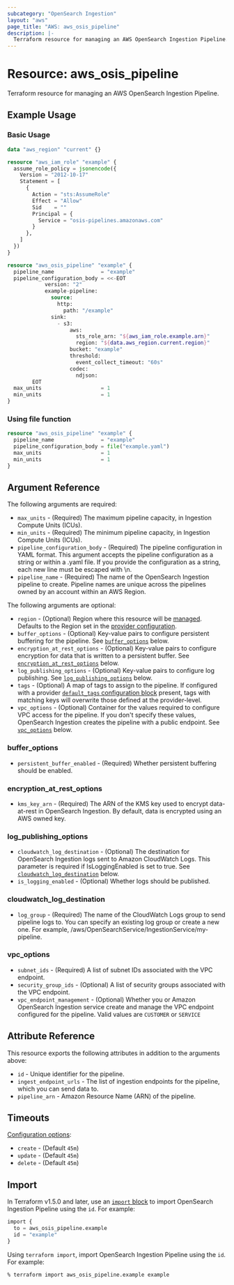 ```yaml
---
subcategory: "OpenSearch Ingestion"
layout: "aws"
page_title: "AWS: aws_osis_pipeline"
description: |-
  Terraform resource for managing an AWS OpenSearch Ingestion Pipeline.
---
```


# Resource: aws_osis_pipeline

Terraform resource for managing an AWS OpenSearch Ingestion Pipeline.

## Example Usage

### Basic Usage

```terraform
data "aws_region" "current" {}

resource "aws_iam_role" "example" {
  assume_role_policy = jsonencode({
    Version = "2012-10-17"
    Statement = [
      {
        Action = "sts:AssumeRole"
        Effect = "Allow"
        Sid    = ""
        Principal = {
          Service = "osis-pipelines.amazonaws.com"
        }
      },
    ]
  })
}

resource "aws_osis_pipeline" "example" {
  pipeline_name               = "example"
  pipeline_configuration_body = <<-EOT
            version: "2"
            example-pipeline:
              source:
                http:
                  path: "/example"
              sink:
                - s3:
                    aws:
                      sts_role_arn: "${aws_iam_role.example.arn}"
                      region: "${data.aws_region.current.region}"
                    bucket: "example"
                    threshold:
                      event_collect_timeout: "60s"
                    codec:
                      ndjson:
        EOT
  max_units                   = 1
  min_units                   = 1
}
```

### Using file function

```terraform
resource "aws_osis_pipeline" "example" {
  pipeline_name               = "example"
  pipeline_configuration_body = file("example.yaml")
  max_units                   = 1
  min_units                   = 1
}
```

## Argument Reference

The following arguments are required:

* `max_units` - (Required) The maximum pipeline capacity, in Ingestion Compute Units (ICUs).
* `min_units` - (Required) The minimum pipeline capacity, in Ingestion Compute Units (ICUs).
* `pipeline_configuration_body` - (Required) The pipeline configuration in YAML format. This argument accepts the pipeline configuration as a string or within a .yaml file. If you provide the configuration as a string, each new line must be escaped with \n.
* `pipeline_name` - (Required) The name of the OpenSearch Ingestion pipeline to create. Pipeline names are unique across the pipelines owned by an account within an AWS Region.

The following arguments are optional:

* `region` - (Optional) Region where this resource will be [managed](https://docs.aws.amazon.com/general/latest/gr/rande.html#regional-endpoints). Defaults to the Region set in the [provider configuration](https://registry.terraform.io/providers/hashicorp/aws/latest/docs#aws-configuration-reference).
* `buffer_options` - (Optional) Key-value pairs to configure persistent buffering for the pipeline. See [`buffer_options`](#buffer_options) below.
* `encryption_at_rest_options` - (Optional) Key-value pairs to configure encryption for data that is written to a persistent buffer. See [`encryption_at_rest_options`](#encryption_at_rest_options) below.
* `log_publishing_options` - (Optional) Key-value pairs to configure log publishing. See [`log_publishing_options`](#log_publishing_options) below.
* `tags` - (Optional) A map of tags to assign to the pipeline. If configured with a provider [`default_tags` configuration block](https://registry.terraform.io/providers/hashicorp/aws/latest/docs#default_tags-configuration-block) present, tags with matching keys will overwrite those defined at the provider-level.
* `vpc_options` - (Optional) Container for the values required to configure VPC access for the pipeline. If you don't specify these values, OpenSearch Ingestion creates the pipeline with a public endpoint. See [`vpc_options`](#vpc_options) below.

### buffer_options

* `persistent_buffer_enabled` - (Required) Whether persistent buffering should be enabled.

### encryption_at_rest_options

* `kms_key_arn` - (Required) The ARN of the KMS key used to encrypt data-at-rest in OpenSearch Ingestion. By default, data is encrypted using an AWS owned key.

### log_publishing_options

* `cloudwatch_log_destination` - (Optional) The destination for OpenSearch Ingestion logs sent to Amazon CloudWatch Logs. This parameter is required if IsLoggingEnabled is set to true. See [`cloudwatch_log_destination`](#cloudwatch_log_destination) below.
* `is_logging_enabled` - (Optional) Whether logs should be published.

### cloudwatch_log_destination

* `log_group` - (Required) The name of the CloudWatch Logs group to send pipeline logs to. You can specify an existing log group or create a new one. For example, /aws/OpenSearchService/IngestionService/my-pipeline.

### vpc_options

* `subnet_ids` - (Required) A list of subnet IDs associated with the VPC endpoint.
* `security_group_ids` - (Optional) A list of security groups associated with the VPC endpoint.
* `vpc_endpoint_management` - (Optional) Whether you or Amazon OpenSearch Ingestion service create and manage the VPC endpoint configured for the pipeline. Valid values are `CUSTOMER` or `SERVICE`

## Attribute Reference

This resource exports the following attributes in addition to the arguments above:

* `id` - Unique identifier for the pipeline.
* `ingest_endpoint_urls` - The list of ingestion endpoints for the pipeline, which you can send data to.
* `pipeline_arn` - Amazon Resource Name (ARN) of the pipeline.

## Timeouts

[Configuration options](https://developer.hashicorp.com/terraform/language/resources/syntax#operation-timeouts):

* `create` - (Default `45m`)
* `update` - (Default `45m`)
* `delete` - (Default `45m`)

## Import

In Terraform v1.5.0 and later, use an [`import` block](https://developer.hashicorp.com/terraform/language/import) to import OpenSearch Ingestion Pipeline using the `id`. For example:

```terraform
import {
  to = aws_osis_pipeline.example
  id = "example"
}
```

Using `terraform import`, import OpenSearch Ingestion Pipeline using the `id`. For example:

```console
% terraform import aws_osis_pipeline.example example
```
